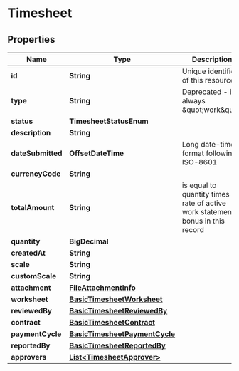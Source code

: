 

# Timesheet


## Properties

| Name | Type | Description | Notes |
|------------ | ------------- | ------------- | -------------|
|**id** | **String** | Unique identifier of this resource. |  |
|**type** | **String** | Deprecated - it is always \&quot;work\&quot; |  |
|**status** | **TimesheetStatusEnum** |  |  |
|**description** | **String** |  |  |
|**dateSubmitted** | **OffsetDateTime** | Long date-time format following ISO-8601 |  |
|**currencyCode** | **String** |  |  |
|**totalAmount** | **String** | is equal to quantity times rate of active work statement + bonus in this record |  |
|**quantity** | **BigDecimal** |  |  |
|**createdAt** | **String** |  |  |
|**scale** | **String** |  |  [optional] |
|**customScale** | **String** |  |  [optional] |
|**attachment** | [**FileAttachmentInfo**](FileAttachmentInfo.md) |  |  |
|**worksheet** | [**BasicTimesheetWorksheet**](BasicTimesheetWorksheet.md) |  |  |
|**reviewedBy** | [**BasicTimesheetReviewedBy**](BasicTimesheetReviewedBy.md) |  |  |
|**contract** | [**BasicTimesheetContract**](BasicTimesheetContract.md) |  |  |
|**paymentCycle** | [**BasicTimesheetPaymentCycle**](BasicTimesheetPaymentCycle.md) |  |  [optional] |
|**reportedBy** | [**BasicTimesheetReportedBy**](BasicTimesheetReportedBy.md) |  |  |
|**approvers** | [**List&lt;TimesheetApprover&gt;**](TimesheetApprover.md) |  |  |



